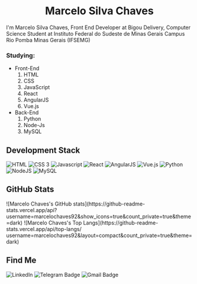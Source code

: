   <div>
    <div align="center">
      <h1>
       Marcelo Silva Chaves
      </h1>
    </div>
     <div align="left">
      </h3>
      <p>I'm Marcelo Silva Chaves, Front End Developer at Bigou Delivery, Computer Science Student at Instituto Federal do Sudeste de Minas Gerais Campus Rio Pomba Minas Gerais (IFSEMG)</p>
    </div>
    <div>
        <h3>Studying:</h3>
        <ul>
            <li>
                Front-End
                <ol type="1">
                    <li>HTML</li> 
                    <li>CSS</li>
                    <li>JavaScript</li>
                    <li>React</li>
                    <li>AngularJS</li>
                    <li>Vue.js</li>
                </ol>
            </li>
            <li>
                Back-End
                <ol type="1">
                    <li>Python</li> 
                    <li>Node-Js</li>
                    <li>MySQL</li>
                </ol>
            </li>
        </ul>
    </div>
    <div align="left">
      <h2>Development Stack</h2>
      <img src="https://img.icons8.com/nolan/48/html-5.png" title="HTML"  />
      <img src="https://img.icons8.com/color/48/000000/css3.png" title="CSS 3" />
      <img src="https://img.icons8.com/color/48/000000/javascript.png" title="Javascript" />
      <img src="https://img.icons8.com/office/48/undefined/react.png" title="React"/>
      <img src="https://img.icons8.com/color/48/undefined/angularjs.png" title="AngularJS" />
      <img src="https://img.icons8.com/external-tal-revivo-shadow-tal-revivo/48/undefined/external-vuejs-an-open-source-javascript-framework-for-building-user-interfaces-and-single-page-applications-logo-shadow-tal-revivo.png" title="Vue.js"/>
      <img src="https://img.icons8.com/color/48/000000/python.png" title="Python" />
      <img src="https://img.icons8.com/color/48/000000/nodejs.png" title="NodeJS" />
      <img src="https://img.icons8.com/metro/48/000000/mysql.png" title="MySQL" />
    </div>
    <h2> GitHub Stats </h2>
      ![Marcelo Chaves's GitHub stats](https://github-readme-stats.vercel.app/api?username=marcelochaves92&show_icons=true&count_private=true&theme=dark)
      ![Marcelo Chaves's Top Langs](https://github-readme-stats.vercel.app/api/top-langs/ username=marcelochaves92&layout=compact&count_private=true&theme=dark)
    <div align="left">
      <h2>Find Me</h2>
      <a href="https://www.linkedin.com/in/marcelochaves92/" target="_blank" style="text-decoration: none">
        <img src="https://camo.githubusercontent.com/0271c9f903c82d91b19ebd8458901d7c61ce1528/68747470733a2f2f696d672e736869656c64732e696f2f62616467652f4c696e6b6564496e2d2532333030373742352e7376673f267374796c653d666c61742d737175617265266c6f676f3d6c696e6b6564696e266c6f676f436f6c6f723d7768697465"
          alt="LinkedIn"
          data-canonical-src="https://img.shields.io/badge/LinkedIn-%230077B5.svg?&amp;style=flat-square&amp;logo=linkedin&amp;logoColor=white"
          style="max-width:100%;">
      </a>
      <a href="https://t.me/marcelochaves92" target="_blank" style="text-decoration: none">
        <img src="https://camo.githubusercontent.com/627a4a98478d460b2acca139a9b5e0face41aa4c/68747470733a2f2f696d672e736869656c64732e696f2f62616467652f2d54656c656772616d2d3163613066313f7374796c653d666c61742d737175617265266c6162656c436f6c6f723d316361306631266c6f676f3d74656c656772616d266c6f676f436f6c6f723d7768697465266c696e6b3d68747470733a2f2f742e6d652f6c75636173676462"
          alt="Telegram Badge"
          data-canonical-src="https://img.shields.io/badge/-Telegram-1ca0f1?style=flat-square&amp;labelColor=1ca0f1&amp;logo=telegram&amp;logoColor=white&amp;" style="
          max-width:100%;">
      </a>
      <a href="mailto:9marceli@gmail.com" target="_blank" style="text-decoration: none"><img       src="https://camo.githubusercontent.com/2ddaca6465df34255a9431f5ebb85ca440d06625/68747470733a2f2f696d672e736869656c64732e696f2f62616467652f2d476d61696c2d6331343433383f7374796c653d666c61742d737175617265266c6f676f3d476d61696c266c6f676f436f6c6f723d7768697465266c696e6b3d6d61696c746f3a6c75636173676462697474656e636f75727440676d61696c2e636f6d"
          alt="Gmail Badge"
          data-canonical-src="https://img.shields.io/badge/-Gmail-c14438?style=flat-square&amp;logo=Gmail&amp;logoColor=white&amp;" style="
          max-width:100%;">
      </a>
    </br>
  </div>
